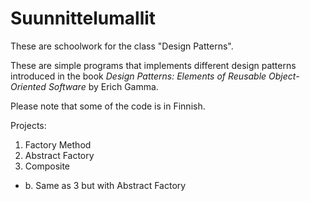 # Suunnittelumallit
These are schoolwork for the class "Design Patterns". 

These are simple programs that implements different design patterns introduced in the book _Design Patterns: Elements of Reusable Object-Oriented Software_ by Erich Gamma.

Please note that some of the code is in Finnish.

Projects:
1. Factory Method
2. Abstract Factory
3. Composite
- b. Same as 3 but with Abstract Factory
